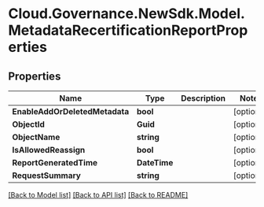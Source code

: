 # Cloud.Governance.NewSdk.Model.MetadataRecertificationReportProperties
## Properties

Name | Type | Description | Notes
------------ | ------------- | ------------- | -------------
**EnableAddOrDeletedMetadata** | **bool** |  | [optional] 
**ObjectId** | **Guid** |  | [optional] 
**ObjectName** | **string** |  | [optional] 
**IsAllowedReassign** | **bool** |  | [optional] 
**ReportGeneratedTime** | **DateTime** |  | [optional] 
**RequestSummary** | **string** |  | [optional] 

[[Back to Model list]](../README.md#documentation-for-models) [[Back to API list]](../README.md#documentation-for-api-endpoints) [[Back to README]](../README.md)


